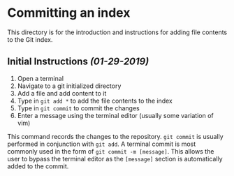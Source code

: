 # Committing an index

This directory is for the introduction and instructions for adding file contents to the Git index.

Initial Instructions *(01-29-2019)*
-

1. Open a terminal
2. Navigate to a git initialized directory
3. Add a file and add content to it
4. Type in `git add *` to add the file contents to the index
5. Type in `git commit` to commit the changes
6. Enter a message using the terminal editor (usually some variation of vim)

This command records the changes to the repository.
`git commit` is usually performed in conjunction with `git add`.
A terminal commit is most commonly used in the form of `git commit -m [message]`.
This allows the user to bypass the terminal editor as the `[message]`
section is automatically added to the commit.